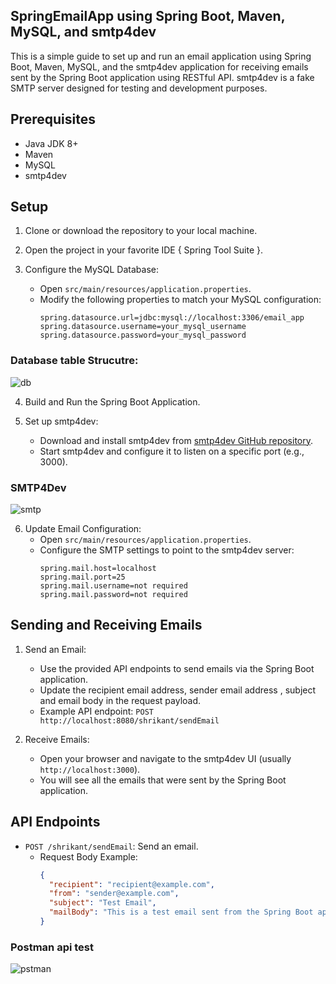 ## SpringEmailApp using Spring Boot, Maven, MySQL, and smtp4dev

This is a simple guide to set up and run an email application using Spring Boot, Maven, MySQL, and the smtp4dev application for receiving emails sent by the Spring Boot application using RESTful API. smtp4dev is a fake SMTP server designed for testing and development purposes.

## Prerequisites

- Java JDK 8+
- Maven
- MySQL
- smtp4dev

## Setup

1. Clone or download the repository to your local machine.

2. Open the project in your favorite IDE { Spring Tool Suite }. 

3. Configure the MySQL Database:
   - Open `src/main/resources/application.properties`.
   - Modify the following properties to match your MySQL configuration:
     ```
     spring.datasource.url=jdbc:mysql://localhost:3306/email_app
     spring.datasource.username=your_mysql_username
     spring.datasource.password=your_mysql_password
     ```

### Database table Strucutre:
![db](https://github.com/nemadeshrikant/SpringEmailApp/assets/36012230/e25636df-8661-4769-a85a-0ae8aa97b47d)


4. Build and Run the Spring Boot Application.

5. Set up smtp4dev:
   - Download and install smtp4dev from [smtp4dev GitHub repository](https://github.com/rnwood/smtp4dev/releases).
   - Start smtp4dev and configure it to listen on a specific port (e.g., 3000).

### SMTP4Dev 
![smtp](https://github.com/nemadeshrikant/SpringEmailApp/assets/36012230/9c26bcf9-9e42-4310-b612-28ed63f26448)



6. Update Email Configuration:
   - Open `src/main/resources/application.properties`.
   - Configure the SMTP settings to point to the smtp4dev server:
     ```
     spring.mail.host=localhost
     spring.mail.port=25
     spring.mail.username=not required
     spring.mail.password=not required
     ```

## Sending and Receiving Emails

1. Send an Email:
   - Use the provided API endpoints to send emails via the Spring Boot application.
   - Update the recipient email address, sender email address , subject and email body in the request payload.
   - Example API endpoint: `POST http://localhost:8080/shrikant/sendEmail`

2. Receive Emails:
   - Open your browser and navigate to the smtp4dev UI (usually `http://localhost:3000`).
   - You will see all the emails that were sent by the Spring Boot application.

## API Endpoints

- `POST /shrikant/sendEmail`: Send an email.
  - Request Body Example:
    ```json
    {
      "recipient": "recipient@example.com",
      "from": "sender@example.com",
      "subject": "Test Email",
      "mailBody": "This is a test email sent from the Spring Boot application."
    }
    ```

### Postman api test
![pstman](https://github.com/nemadeshrikant/SpringEmailApp/assets/36012230/29a7ece1-8505-4fc5-aee1-2c8a2139ba59)
